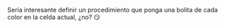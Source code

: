 Sería interesante definir un procedimiento que ponga una bolita de cada color en la celda actual, ¿no? :smirk:
